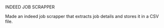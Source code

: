 INDEED JOB SCRAPPER

Made an indeed job scrapper that extracts job details and stores it in a CSV file.

